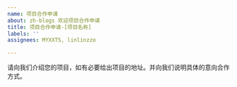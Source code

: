 ```yaml
---
name: 项目合作申请
about: zh-blogs 欢迎项目合作申请
title: 项目合作申请-[项目名称]
labels: ''
assignees: MYXXTS, linlinzzo

---
```


请向我们介绍您的项目，如有必要给出项目的地址。并向我们说明具体的意向合作方式。
